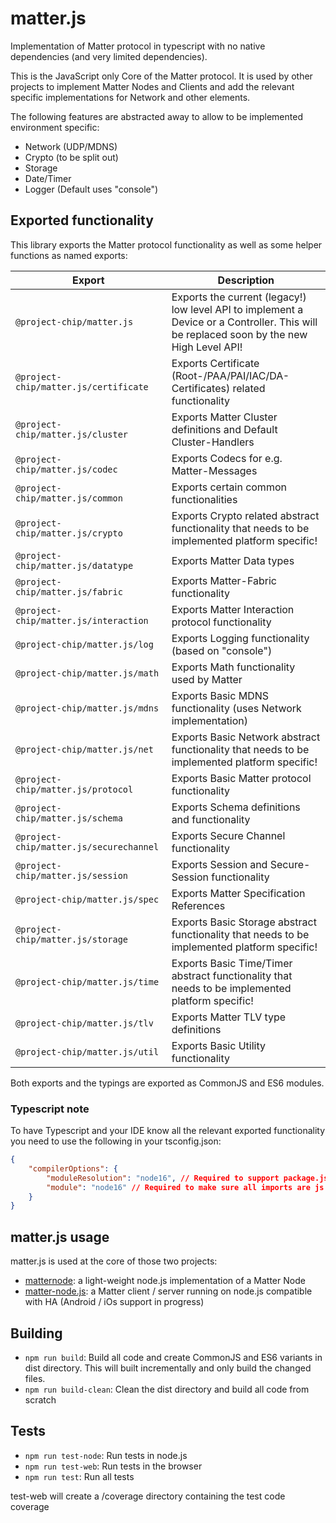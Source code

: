 # matter.js

Implementation of Matter protocol in typescript with no native dependencies (and very limited dependencies).

This is the JavaScript only Core of the Matter protocol. It is used by other projects to implement Matter Nodes and Clients and add the relevant specific implementations for Network and other elements.

The following features are abstracted away to allow to be implemented environment specific:
* Network (UDP/MDNS)
* Crypto (to be split out)
* Storage
* Date/Timer
* Logger (Default uses "console")

## Exported functionality
This library exports the Matter protocol functionality as well as some helper functions as named exports:

| Export                                  | Description                                                                                                                              |
|-----------------------------------------|------------------------------------------------------------------------------------------------------------------------------------------|
| `@project-chip/matter.js`               | Exports the current (legacy!) low level API to implement a Device or a Controller. This will be replaced soon by the new High Level API! |
| `@project-chip/matter.js/certificate`   | Exports Certificate (Root-/PAA/PAI/IAC/DA-Certificates) related functionality                                                            |
| `@project-chip/matter.js/cluster`       | Exports Matter Cluster definitions and Default Cluster-Handlers                                                                          |
| `@project-chip/matter.js/codec`         | Exports Codecs for e.g. Matter-Messages                                                                                                  |
| `@project-chip/matter.js/common`        | Exports certain common functionalities                                                                                                   |
| `@project-chip/matter.js/crypto`        | Exports Crypto related abstract functionality that needs to be implemented platform specific!                                            |
| `@project-chip/matter.js/datatype`      | Exports Matter Data types                                                                                                                |
| `@project-chip/matter.js/fabric`        | Exports Matter-Fabric functionality                                                                                                      |
| `@project-chip/matter.js/interaction`   | Exports Matter Interaction protocol functionality                                                                                        |
| `@project-chip/matter.js/log`           | Exports Logging functionality (based on "console")                                                                                       |
| `@project-chip/matter.js/math`          | Exports Math functionality used by Matter                                                                                                |
| `@project-chip/matter.js/mdns`          | Exports Basic MDNS functionality (uses Network implementation)                                                                           |
| `@project-chip/matter.js/net`           | Exports Basic Network abstract functionality that needs to be implemented platform specific!                                             |
| `@project-chip/matter.js/protocol`      | Exports Basic Matter protocol functionality                                                                                              |
| `@project-chip/matter.js/schema`        | Exports Schema definitions and functionality                                                                                             |
| `@project-chip/matter.js/securechannel` | Exports Secure Channel functionality                                                                                                     |
| `@project-chip/matter.js/session`       | Exports Session and Secure-Session functionality                                                                                         |
| `@project-chip/matter.js/spec`          | Exports Matter Specification References                                                                                                  |
| `@project-chip/matter.js/storage`       | Exports Basic Storage abstract functionality that needs to be implemented platform specific!                                             |
| `@project-chip/matter.js/time`          | Exports Basic Time/Timer abstract functionality that needs to be implemented platform specific!                                          |
| `@project-chip/matter.js/tlv`           | Exports Matter TLV type definitions                                                                                                      |
| `@project-chip/matter.js/util`          | Exports Basic Utility functionality                                                                                                      |

Both exports and the typings are exported as CommonJS and ES6 modules.

### Typescript note
To have Typescript and your IDE know all the relevant exported functionality you need to use the following in your tsconfig.json:

```json
{
    "compilerOptions": {
        "moduleResolution": "node16", // Required to support package.json exports
        "module": "node16" // Required to make sure all imports are js
    }
}
```

## matter.js usage

matter.js is used at the core of those two projects:
* [matternode](https://github.com/project-chip/matternode): a light-weight node.js implementation of a Matter Node
* [matter-node.js](../matter-node.js/README.md): a Matter client / server running on node.js compatible with HA (Android / iOs support in progress)

## Building

* `npm run build`: Build all code and create CommonJS and ES6 variants in dist directory. This will built incrementally and only build the changed files.
* `npm run build-clean`: Clean the dist directory and build all code from scratch

## Tests

* `npm run test-node`: Run tests in node.js
* `npm run test-web`: Run tests in the browser
* `npm run test`: Run all tests

test-web will create a /coverage directory containing the test code coverage
